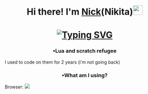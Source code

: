 <h1 align="center"> Hi there! I'm <a href="https://yandex.ru/games/app/310678#app-id=310678&catalog-session-uid=catalog-674c70d2-cd9f-5fc0-80d6-d450b4ffe5cf-1737172680506-aee3&rtx-reqid=2604063885497011325&pos=%7B%22listType%22%3A%22suggested%22%2C%22tabCategory%22%3A%22search%22%7D&redir-data=%7B%22block%22%3A%22search%22%2C%22block_index%22%3A0%2C%22card%22%3A%22adaptive_recommended_new%22%2C%22col%22%3A0%2C%22first_screen%22%3A1%2C%22page%22%3A%22search%22%2C%22rn%22%3A649898842%2C%22row%22%3A0%2C%22rtx_reqid%22%3A%225439345684848676426%22%2C%22same_block_index%22%3A0%2C%22wrapper%22%3A%22grid-list%22%2C%22request_id%22%3A%221737172686774927-16848048414826094298-arhf2olmjktkuc3e-BAL%22%2C%22http_ref%22%3A%22https%253A%252F%252Fyandex.ru%252Fgames%252Fsearch%253Fquery%253D%2525D0%2525BF%2525D0%2525B8%2525D1%252582%2525D0%2525BE%2525D0%2525BD%22%7D&search_query=%D0%BF%D0%B8%D1%82%D0%BE%D0%BD" target="_blank"> Nick</a>(Nikita)<img src= "https://media3.giphy.com/media/v1.Y2lkPTc5MGI3NjExd2RsanVpeTh6dHVjNXJuYzd2b3MzcG4zZ3VuYWN2eG9zZ3QwN2tubCZlcD12MV9pbnRlcm5hbF9naWZfYnlfaWQmY3Q9Zw/TpsuCxwsNH8gatbpR5/giphy.gif" height = "30" width = "30"/></h1>
<h1 align = "center"><a href="https://git.io/typing-svg"><img src="https://readme-typing-svg.herokuapp.com?font=Fira+Code&pause=500&width=630&lines=Learning+Python+and+Kotlin+is+so+hard+(really+bruhh);Like+literally%2C+i+can't+with+these+languages+already" alt="Typing SVG" /></a></h1>
<h3 align = "center">•Lua and scratch refugee</h3>
I used to code on them for 2 years (i'm not going back)
<h3 align = "center">•What am I using?</h3>
Browser: <img src = "(https://img.shields.io/badge/Google%20Chrome-4285F4?style=for-the-badge&logo=GoogleChrome&logoColor=white)">
